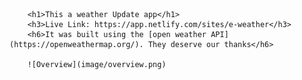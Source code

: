         <h1>This a weather Update app</h1>
        <h3>Live Link: https://app.netlify.com/sites/e-weather</h3>
        <h6>It was built using the [open weather API](https://openweathermap.org/). They deserve our thanks</h6>
        
        ![Overview](image/overview.png)
